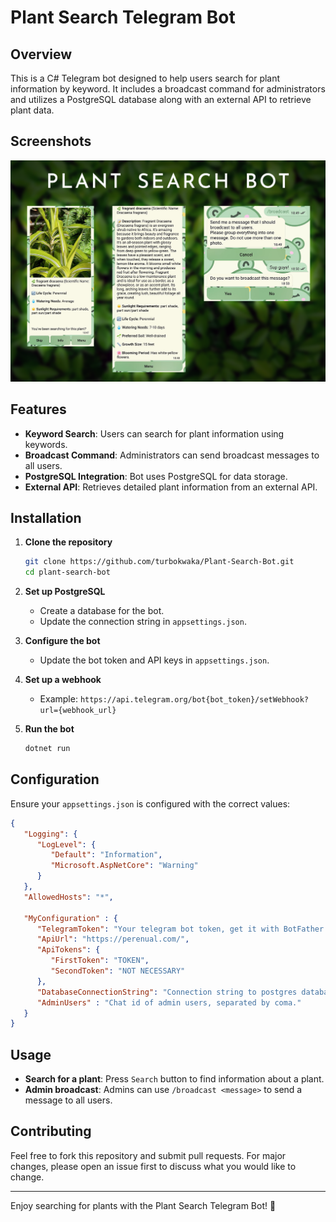 # Plant Search Telegram Bot

## Overview
This is a C# Telegram bot designed to help users search for plant information by keyword. It includes a broadcast command for administrators and utilizes a PostgreSQL database along with an external API to retrieve plant data.

## Screenshots
![screenshot](screenshot.png)


## Features
- **Keyword Search**: Users can search for plant information using keywords.
- **Broadcast Command**: Administrators can send broadcast messages to all users.
- **PostgreSQL Integration**: Bot uses PostgreSQL for data storage.
- **External API**: Retrieves detailed plant information from an external API.

## Installation
1. **Clone the repository**
   ```bash
   git clone https://github.com/turbokwaka/Plant-Search-Bot.git
   cd plant-search-bot
   ```

2. **Set up PostgreSQL**
   - Create a database for the bot.
   - Update the connection string in `appsettings.json`.

3. **Configure the bot**
   - Update the bot token and API keys in `appsettings.json`.

4. **Set up a webhook**
   - Example: ``https://api.telegram.org/bot{bot_token}/setWebhook?url={webhook_url}``
   
5. **Run the bot**
   ```bash
   dotnet run
   ```

## Configuration
Ensure your `appsettings.json` is configured with the correct values:
```json
{
   "Logging": {
      "LogLevel": {
         "Default": "Information",
         "Microsoft.AspNetCore": "Warning"
      }
   },
   "AllowedHosts": "*",

   "MyConfiguration" : {
      "TelegramToken": "Your telegram bot token, get it with BotFather.",
      "ApiUrl": "https://perenual.com/",
      "ApiTokens": {
         "FirstToken": "TOKEN",
         "SecondToken": "NOT NECESSARY"
      },
      "DatabaseConnectionString": "Connection string to postgres database.",
      "AdminUsers" : "Chat id of admin users, separated by coma."
   }
}
```

## Usage
- **Search for a plant**: Press `Search` button to find information about a plant.
- **Admin broadcast**: Admins can use `/broadcast <message>` to send a message to all users.

## Contributing
Feel free to fork this repository and submit pull requests. For major changes, please open an issue first to discuss what you would like to change.

---

Enjoy searching for plants with the Plant Search Telegram Bot! 🌿
